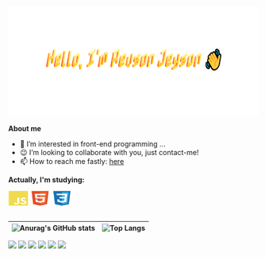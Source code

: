 <p align="center"><a href="https://ralfwalker.github.io"><img width="100%" height="220px" alt="Hello, I'm Revson Jeyson!" src="./short-presentation.png" /></a></p>

**About me**

- 👀 I’m interested in front-end programming ...
- 😉 I’m looking to collaborate with you, just contact-me!
- 📫 How to reach me fastly: [here](https://web.whatsapp.com/send?phone=5511987953059)

**Actually, I'm studying:**
<div style="display: inline_block">
  <img align="center" alt="JavaScript" height="30" width="40" src="https://raw.githubusercontent.com/devicons/devicon/master/icons/javascript/javascript-plain.svg">
  <img align="center" alt="HTML" height="30" width="40" src="https://raw.githubusercontent.com/devicons/devicon/master/icons/html5/html5-original.svg">
  <img align="center" alt="CSS" height="30" width="40" src="https://raw.githubusercontent.com/devicons/devicon/master/icons/css3/css3-original.svg">
</div>
<br>

| ![Anurag's GitHub stats](https://github-readme-stats.vercel.app/api?username=ralfwalker&show_icons=true&theme=radical) | ![Top Langs](https://github-readme-stats.vercel.app/api/top-langs/?username=ralfwalker&layout=compact&theme=radical&hide_border=true") |
| ------------- | ------------- |

<div> 
  <a href="https://www.youtube.com/channel/UCrq4iPFVAt_bhk-FXBkbGoA" target="_blank"><img src="https://img.shields.io/badge/YouTube-FF0000?style=for-the-badge&logo=youtube&logoColor=white" target="_blank"></a>
  <a href="https://instagram.com/ralfwalk3r" target="_blank"><img src="https://img.shields.io/badge/-Instagram-%23E4405F?style=for-the-badge&logo=instagram&logoColor=white" target="_blank"></a>
 	<a href="https://www.twitch.tv/ralfwalker" target="_blank"><img src="https://img.shields.io/badge/Twitch-9146FF?style=for-the-badge&logo=twitch&logoColor=white" target="_blank"></a>
  <a href="https://discord.gg/uxH5QUsYuw" target="_blank"><img src="https://img.shields.io/badge/Discord-7289DA?style=for-the-badge&logo=discord&logoColor=white" target="_blank"></a> 
  <a href="mailto:revson.motag@gmail.com"><img src="https://img.shields.io/badge/-Gmail-%23333?style=for-the-badge&logo=gmail&logoColor=white" target="_blank"></a>
  <a href="https://www.linkedin.com/in/ralfwalker/" target="_blank"><img src="https://img.shields.io/badge/-LinkedIn-%230077B5?style=for-the-badge&logo=linkedin&logoColor=white" target="_blank"></a> 
</div>
